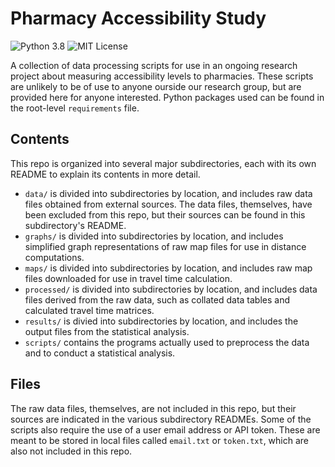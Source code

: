 # Pharmacy Accessibility Study

![Python 3.8](https://img.shields.io/badge/python-3%2E8-blue) ![MIT License](https://img.shields.io/github/license/adam-rumpf/pharmacy-access)

A collection of data processing scripts for use in an ongoing research project about measuring accessibility levels to pharmacies. These scripts are unlikely to be of use to anyone ourside our research group, but are provided here for anyone interested. Python packages used can be found in the root-level `requirements` file.

## Contents

This repo is organized into several major subdirectories, each with its own README to explain its contents in more detail.

* `data/` is divided into subdirectories by location, and includes raw data files obtained from external sources. The data files, themselves, have been excluded from this repo, but their sources can be found in this subdirectory's README.
* `graphs/` is divided into subdirectories by location, and includes simplified graph representations of raw map files for use in distance computations.
* `maps/` is divided into subdirectories by location, and includes raw map files downloaded for use in travel time calculation.
* `processed/` is divided into subdirectories by location, and includes data files derived from the raw data, such as collated data tables and calculated travel time matrices.
* `results/` is divied into subdirectories by location, and includes the output files from the statistical analysis.
* `scripts/` contains the programs actually used to preprocess the data and to conduct a statistical analysis.

## Files

The raw data files, themselves, are not included in this repo, but their sources are indicated in the various subdirectory READMEs. Some of the scripts also require the use of a user email address or API token. These are meant to be stored in local files called `email.txt` or `token.txt`, which are also not included in this repo.
